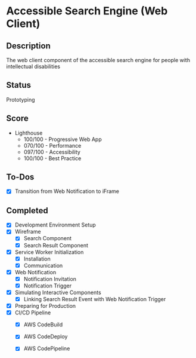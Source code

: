 # Accessible Search Engine (Web Client)

## Description
The web client component of the accessible search engine for people with intellectual disabilities

## Status
Prototyping

## Score
- Lighthouse
    - 100/100 - Progressive Web App
    - 070/100 - Performance
    - 097/100 - Accessibility
    - 100/100 - Best Practice

## To-Dos
- [x] Transition from Web Notification to iFrame

## Completed
- [x] Development Environment Setup
- [x] Wireframe
  - [x] Search Component
  - [x] Search Result Component
- [x] Service Worker Initialization
  - [x] Installation
  - [x] Communication
- [x] Web Notification
  - [x] Notification Invitation
  - [x] Notification Trigger
- [x] Simulating Interactive Components
  - [x] Linking Search Result Event with Web Notification Trigger
- [x] Preparing for Production
- [x] CI/CD Pipeline
  - [x] AWS CodeBuild
  - [x] AWS CodeDeploy
  - [x] AWS CodePipeline

